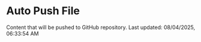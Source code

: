 # Auto Push File

Content that will be pushed to GitHub repository.
Last updated: 08/04/2025, 06:33:54 AM